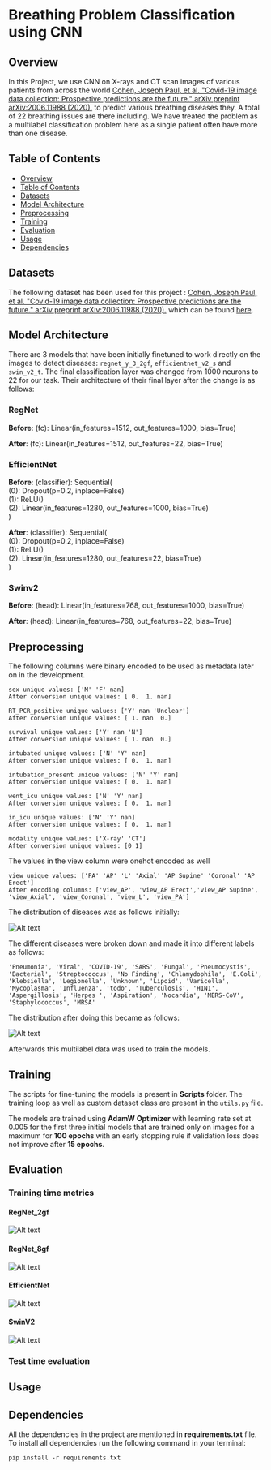 # Breathing Problem Classification using CNN

## Overview

In this Project, we use CNN on X-rays and CT scan images of various patients from across the world [Cohen, Joseph Paul, et al. "Covid-19 image data collection: Prospective predictions are the future." arXiv preprint arXiv:2006.11988 (2020).](https://arxiv.org/pdf/2003.11597.pdf) to predict various breathing diseases they. A total of 22 breathing issues are there including. We have treated the problem as a multilabel classification problem here as a single patient often have more than one disease.

## Table of Contents
+ [Overview](#overview)
+ [Table of Contents](#table-of-contents)
+ [Datasets](#datasets)
+ [Model Architecture](#model-architecture)
+ [Preprocessing](#preprocessing)
+ [Training](#training)
+ [Evaluation](#evaluation)
+ [Usage](#usage)
+ [Dependencies](#dependencies)

## Datasets

The following dataset has been used for this project : [Cohen, Joseph Paul, et al. "Covid-19 image data collection: Prospective predictions are the future." arXiv preprint arXiv:2006.11988 (2020).](https://arxiv.org/pdf/2003.11597.pdf) which can be found [here](https://www.kaggle.com/datasets/kaggleprollc/covid-19-image-data-collection-ieee).

## Model Architecture

There are 3 models that have been initially finetuned to work directly on the images to detect diseases: `regnet_y_3_2gf`, `efficientnet_v2_s` and `swin_v2_t`. The final classification layer was changed from 1000 neurons to 22 for our task. Their architecture of their final layer after the change is as follows:

### RegNet

**Before**: (fc): Linear(in_features=1512, out_features=1000, bias=True)

**After**: (fc): Linear(in_features=1512, out_features=22, bias=True)

### EfficientNet

**Before**: (classifier): Sequential(<br>
    (0): Dropout(p=0.2, inplace=False)<br>
    (1): ReLU()<br>
    (2): Linear(in_features=1280, out_features=1000, bias=True)<br>
)

**After**: (classifier): Sequential(<br>
    (0): Dropout(p=0.2, inplace=False)<br>
    (1): ReLU()<br>
    (2): Linear(in_features=1280, out_features=22, bias=True)<br>
)

### Swinv2

**Before**: (head): Linear(in_features=768, out_features=1000, bias=True)

**After**: (head): Linear(in_features=768, out_features=22, bias=True)

## Preprocessing

The following columns were binary encoded to be used as metadata later on in the development.

```
sex unique values: ['M' 'F' nan]
After conversion unique values: [ 0.  1. nan]

RT_PCR_positive unique values: ['Y' nan 'Unclear']
After conversion unique values: [ 1. nan  0.]

survival unique values: ['Y' nan 'N']
After conversion unique values: [ 1. nan  0.]

intubated unique values: ['N' 'Y' nan]
After conversion unique values: [ 0.  1. nan]

intubation_present unique values: ['N' 'Y' nan]
After conversion unique values: [ 0.  1. nan]

went_icu unique values: ['N' 'Y' nan]
After conversion unique values: [ 0.  1. nan]

in_icu unique values: ['N' 'Y' nan]
After conversion unique values: [ 0.  1. nan]

modality unique values: ['X-ray' 'CT']
After conversion unique values: [0 1]
```

The values in the view column were onehot encoded as well

```
view unique values: ['PA' 'AP' 'L' 'Axial' 'AP Supine' 'Coronal' 'AP Erect']
After encoding columns: ['view_AP', 'view_AP Erect','view_AP Supine', 'view_Axial', 'view_Coronal', 'view_L', 'view_PA']
```

The distribution of diseases was as follows initially:

![Alt text](Data/readme/image.png)

The different diseases were broken down and made it into different labels as follows:
```
'Pneumonia', 'Viral', 'COVID-19', 'SARS', 'Fungal', 'Pneumocystis', 'Bacterial', 'Streptococcus', 'No Finding', 'Chlamydophila', 'E.Coli', 'Klebsiella', 'Legionella', 'Unknown', 'Lipoid', 'Varicella', 'Mycoplasma', 'Influenza', 'todo', 'Tuberculosis', 'H1N1', 'Aspergillosis', 'Herpes ', 'Aspiration', 'Nocardia', 'MERS-CoV', 'Staphylococcus', 'MRSA'
```

The distribution after doing this became as follows:

![Alt text](Data/readme/image2.png)

Afterwards this multilabel data was used to train the models.

## Training

The scripts for fine-tuning the models is present in **Scripts** folder. The training loop as well as custom dataset class are present in the `utils.py` file.<br>

The models are trained using **AdamW Optimizer** with learning rate set at 0.005 for the first three initial models that are trained only on images for a maximum for **100 epochs** with an early stopping rule if validation loss does not improve after **15 epochs**.

## Evaluation

### Training time metrics

#### RegNet_2gf

![Alt text](Data/Performance/RegNet.png)

#### RegNet_8gf

![Alt text](Data/Performance/RegNetY.png)

#### EfficientNet

![Alt text](Data/Performance/EfficientNet.png)

#### SwinV2

![Alt text](Data/Performance/swinV2.png)

### Test time evaluation



## Usage

## Dependencies

All the dependencies in the project are mentioned in __requirements.txt__ file. To install all dependencies run the following command in your terminal:<br>
```
pip install -r requirements.txt
```
